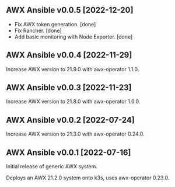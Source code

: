 
## AWX Ansible v0.0.5 [2022-12-20]

- Fix AWX token generation. [done]
- Fix Rancher. [done]
- Add basic monitoring with Node Exporter. [done]

## AWX Ansible v0.0.4 [2022-11-29]

Increase AWX version to 21.9.0 with awx-operator 1.1.0.

## AWX Ansible v0.0.3 [2022-11-23]

Increase AWX version to 21.8.0 with awx-operator 1.0.0.

## AWX Ansible v0.0.2 [2022-07-24]

Increase AWX version to 21.3.0 with awx-operator 0.24.0.

## AWX Ansible v0.0.1 [2022-07-16]

Initial release of generic AWX system.

Deploys an AWX 21.2.0 system onto k3s, uses awx-operator 0.23.0.
